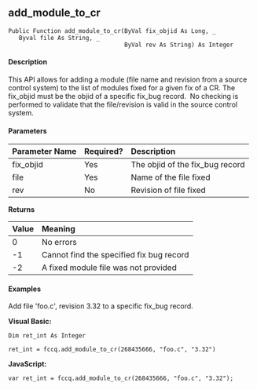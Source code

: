 add_module_to_cr
------------------

```
Public Function add_module_to_cr(ByVal fix_objid As Long, _
   Byval file As String, _
                                 ByVal rev As String) As Integer
```

#### Description

This API allows for adding a module (file name and revision from a source control system) to the list of modules fixed for a given fix of a CR. The fix_objid must be the objid of a specific fix_bug record.  No checking is performed to validate that the file/revision is valid in the source control system.

#### Parameters

| Parameter Name | Required? | Description |
|:--- |:--- |:--- |
| fix_objid | Yes | The objid of the fix_bug record |
| file | Yes | Name of the file fixed |
| rev | No | Revision of file fixed |

**Returns**

| Value | Meaning |
|:--- |:--- |
| 0 | No errors |
| -1 | Cannot find the specified fix bug record |
| -2 | A fixed module file was not provided |

#### Examples

Add file 'foo.c', revision 3.32 to a specific fix_bug record.

**Visual Basic:**
```
Dim ret_int As Integer

ret_int = fccq.add_module_to_cr(268435666, "foo.c", "3.32")
```

**JavaScript:**
```
var ret_int = fccq.add_module_to_cr(268435666, "foo.c", "3.32");
```
